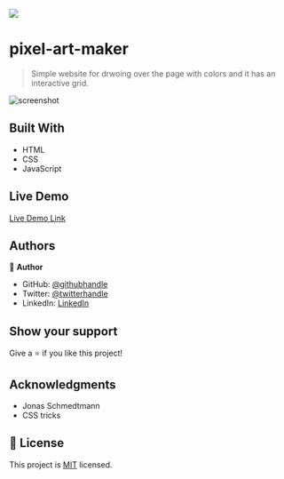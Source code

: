 
![](https://img.shields.io/badge/pixelartmaker-blueviolet)

# pixel-art-maker

> Simple website for drwoing over the page with colors and it has an interactive grid.

![screenshot](./img/fabu.png)

## Built With

- HTML
- CSS
- JavaScript

## Live Demo

[Live Demo Link](https://fabuloustours.netlify.app/)


## Authors

👤 **Author**

- GitHub: [@githubhandle](https://github.com/Shaher-11)
- Twitter: [@twitterhandle](https://twitter.com/ShaherShamroukh/)
- LinkedIn: [LinkedIn](https://www.linkedin.com/in/shaher-shamroukh/)

## Show your support

Give a ⭐️ if you like this project!

## Acknowledgments

- Jonas Schmedtmann
- CSS tricks

## 📝 License

This project is [MIT](lic.url) licensed.
